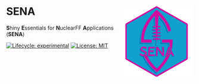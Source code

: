 
# SENA <img src="man/logo/logo.png" align="right" height="200" alt="" />

**S**hiny **E**ssentials for **N**uclearFF **A**pplications (**SENA**)

<!-- badges: start -->
[![Lifecycle: experimental](https://img.shields.io/badge/lifecycle-experimental-orange.svg)](https://lifecycle.r-lib.org/articles/stages.html#experimental)
[![License: MIT](https://img.shields.io/badge/License-MIT-yellow.svg)](https://opensource.org/licenses/MIT)
